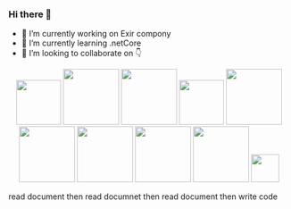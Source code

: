 ### Hi there 👋

<!--
**hassanKhademi/hassanKhademi** is a ✨ _special_ ✨ repository because its `README.md` (this file) appears on your GitHub profile.

Here are some ideas to get you started:

- 🔭 I’m currently working on Exir compony...
- 🌱 I’m currently learning ...
- 👯 I’m looking to collaborate on ...
- 🤔 I’m looking for help with ...
- 💬 Ask me about ...
- 📫 How to reach me: ...
- 😄 Pronouns: ...
- ⚡ Fun fact: ...
-->

- 🔭 I’m currently working on Exir compony
- 🌱 I’m currently learning .netCore
- 👯 I’m looking to collaborate on 👇

<p align="center" >
<img src="https://upload.wikimedia.org/wikipedia/commons/thumb/9/99/Unofficial_JavaScript_logo_2.svg/197px-Unofficial_JavaScript_logo_2.svg.png" width="80" />
<img src="https://camo.githubusercontent.com/9c24355bb3afbff914503b663ade7beb341079fa/68747470733a2f2f6e6f64656a732e6f72672f7374617469632f696d616765732f6c6f676f2d6c696768742e737667" width="100" />
 <img src="https://transang.me/content/images/size/w2000/2019/11/ExpressJS.png"  width="100"/>
 <img src="https://upload.wikimedia.org/wikipedia/commons/thumb/4/4c/Typescript_logo_2020.svg/128px-Typescript_logo_2020.svg.png" width="80" />
 <img src="https://github.com/angular/angular/raw/master/aio/src/assets/images/logos/angular/angular.png" width="100" />
 <img src="https://docs.nestjs.com/assets/logo-small.svg" width="100" /> 
 <img src="https://upload.wikimedia.org/wikipedia/en/thumb/4/45/MongoDB-Logo.svg/500px-MongoDB-Logo.svg.png" width="100" />
 <img src="https://upload.wikimedia.org/wikipedia/en/thumb/6/6b/Redis_Logo.svg/400px-Redis_Logo.svg.png" width="100" />
 <img src="https://dotnet.microsoft.com/static/images/redesign/downloads-dot-net-core.svg?v=U_8I9gzFF2Cqi5zUNx-kHJuou_BWNurkhN_kSm3mCmo" width="100" />
<!--
<img src="https://upload.wikimedia.org/wikipedia/commons/thumb/6/61/HTML5_logo_and_wordmark.svg/240px-HTML5_logo_and_wordmark.svg.png" width="40" />
<img src="https://upload.wikimedia.org/wikipedia/commons/thumb/d/d5/CSS3_logo_and_wordmark.svg/240px-CSS3_logo_and_wordmark.svg.png" width="30" />
-->
 <img src="https://upload.wikimedia.org/wikipedia/commons/thumb/9/96/Sass_Logo_Color.svg/220px-Sass_Logo_Color.svg.png" width="50" />
 </p>
 
 read document then read documnet then read document then write code
